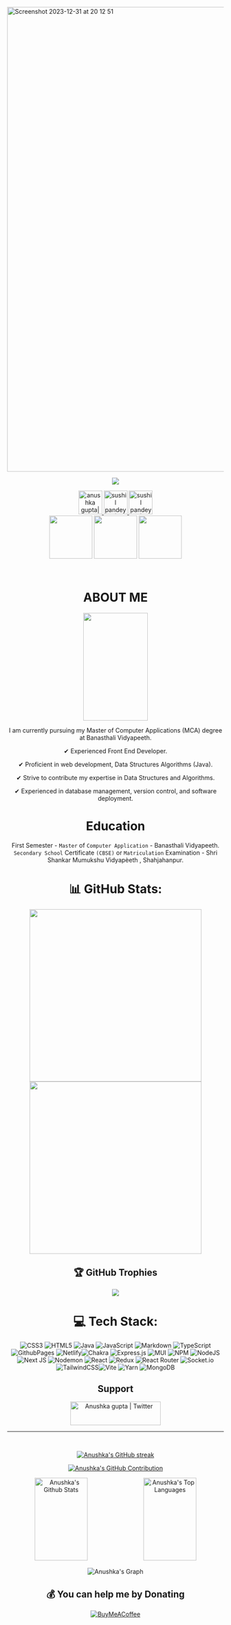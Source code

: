 <!--- header image --->

<div align="center">

<p align="left">
  <img width="1079" alt="Screenshot 2023-12-31 at 20 12 51" src="https://github.com/codERSunny812/codERSunny812/assets/95053082/7dc7a31a-ced8-416e-b1fc-6cc0eec2cf70">
</p>



<!--- portfolio launch image --->

<a href="https://scintillating-salmiakki-2aaa81.netlify.app/">

[ ![](https://komarev.com/ghpvc/?username=Anushkag031&color=blueviolet&label=Profile+Views)](https://scintillating-salmiakki-2aaa81.netlify.app/)

<!--- social media icons, you can find them in the assets directory of this repo --->

<a href="https://twitter.com/Anushkag031" target="_blank">
    <img height="55" alt="anushka gupta| Twitter" src="https://user-images.githubusercontent.com/60597290/152035696-80cad2ec-b4dd-4552-88e6-b6b466124f5b.png" />
</a>


<a href="https://www.linkedin.com/in/anushkag031/" target="_blank">
  <img height="55" alt="sushil pandey | LinkedIn" src="https://user-images.githubusercontent.com/60597290/152035581-a7c6c0c3-65c3-4160-89c0-e90ddc1e8d4e.png"/>
</a>

<a href="https://www.instagram.com/anushka.g031_" target="_blank">
  <img height="55" alt="sushil pandey | Instagram" src="https://user-images.githubusercontent.com/60597290/152036063-21242e52-af65-4a33-af5d-790466244407.png" />
</a>

<!--- a bit of vertical space & languages text --->

<div> </div>

<!--- language icons --->

<img height="100" src="https://github.com/codERSunny812/codERSunny812/assets/95053082/f072a5cf-bcf8-435c-8ec2-0ea36cf3a30e" />
<img height="100" src="https://github.com/codERSunny812/codERSunny812/assets/95053082/5ed616a4-b402-42ab-9a49-b015619b4793" />
<img height="100" src="https://github.com/codERSunny812/codERSunny812/assets/95053082/e43f5667-b82b-49d0-a806-de177f228569" />

&nbsp;

<h1 align="center">
  ABOUT ME
</h1>

<img width="150" height="250" src="https://github.com/codERSunny812/codERSunny812/assets/95053082/a3876063-3dc0-4f18-b3ad-09765bd36cde" />

I am currently pursuing my Master of Computer Applications (MCA) degree at Banasthali Vidyapeeth.

✔ Experienced Front End Developer.

✔ Proficient in web development, Data Structures Algorithms (Java).

✔ Strive to contribute my expertise in Data Structures and Algorithms.

✔ Experienced in database management, version control, and software deployment.

<!--- Education --->

<h1 align="center">
    Education 
    </h2>

  First Semester - `Master` of `Computer Application` - Banasthali Vidyapeeth.
  `Secondary School` Certificate `(CBSE)` or `Matriculation` Examination - Shri Shankar Mumukshu Vidyapèeth , Shahjahanpur.


# 📊 GitHub Stats:

<p align="center">

<img width="400px" src="https://github-readme-stats.vercel.app/api?username=Anushkag031&theme=jolly&hide_border=false&include_all_commits=false&count_private=false" /> 
  <img width="400px" src="https://github-readme-streak-stats.herokuapp.com/?user=Anushkag031&theme=jolly&hide_border=false" />

</p>

## 🏆 GitHub Trophies

![](https://github-profile-trophy.vercel.app/?username=Anushkag031&theme=dracula&no-frame=false&no-bg=true&margin-w=4)

<!--- Github snack contribution graph --->

# 💻 Tech Stack:

![CSS3](https://img.shields.io/badge/css3-%231572B6.svg?style=for-the-badge&logo=css3&logoColor=white) ![HTML5](https://img.shields.io/badge/html5-%23E34F26.svg?style=for-the-badge&logo=html5&logoColor=white) ![Java](https://img.shields.io/badge/java-%23ED8B00.svg?style=for-the-badge&logo=openjdk&logoColor=white) ![JavaScript](https://img.shields.io/badge/javascript-%23323330.svg?style=for-the-badge&logo=javascript&logoColor=%23F7DF1E) ![Markdown](https://img.shields.io/badge/markdown-%23000000.svg?style=for-the-badge&logo=markdown&logoColor=white) ![TypeScript](https://img.shields.io/badge/typescript-%23007ACC.svg?style=for-the-badge&logo=typescript&logoColor=white) ![GithubPages](https://img.shields.io/badge/github%20pages-121013?style=for-the-badge&logo=github&logoColor=white) ![Netlify](https://img.shields.io/badge/netlify-%23000000.svg?style=for-the-badge&logo=netlify&logoColor=#00C7B7)![Chakra](https://img.shields.io/badge/chakra-%234ED1C5.svg?style=for-the-badge&logo=chakraui&logoColor=white) ![Express.js](https://img.shields.io/badge/express.js-%23404d59.svg?style=for-the-badge&logo=express&logoColor=%2361DAFB) ![MUI](https://img.shields.io/badge/MUI-%230081CB.svg?style=for-the-badge&logo=mui&logoColor=white) ![NPM](https://img.shields.io/badge/NPM-%23CB3837.svg?style=for-the-badge&logo=npm&logoColor=white) ![NodeJS](https://img.shields.io/badge/node.js-6DA55F?style=for-the-badge&logo=node.js&logoColor=white) ![Next JS](https://img.shields.io/badge/Next-black?style=for-the-badge&logo=next.js&logoColor=white) ![Nodemon](https://img.shields.io/badge/NODEMON-%23323330.svg?style=for-the-badge&logo=nodemon&logoColor=%BBDEAD) ![React](https://img.shields.io/badge/react-%2320232a.svg?style=for-the-badge&logo=react&logoColor=%2361DAFB) ![Redux](https://img.shields.io/badge/redux-%23593d88.svg?style=for-the-badge&logo=redux&logoColor=white) ![React Router](https://img.shields.io/badge/React_Router-CA4245?style=for-the-badge&logo=react-router&logoColor=white) ![Socket.io](https://img.shields.io/badge/Socket.io-black?style=for-the-badge&logo=socket.io&badgeColor=010101) ![TailwindCSS](https://img.shields.io/badge/tailwindcss-%2338B2AC.svg?style=for-the-badge&logo=tailwind-css&logoColor=white)![Vite](https://img.shields.io/badge/vite-%23646CFF.svg?style=for-the-badge&logo=vite&logoColor=white) ![Yarn](https://img.shields.io/badge/yarn-%232C8EBB.svg?style=for-the-badge&logo=yarn&logoColor=white) ![MongoDB](https://img.shields.io/badge/MongoDB-%234ea94b.svg?style=for-the-badge&logo=mongodb&logoColor=white) 

## Support

<a href="https://www.buymeacoffee.com/anushkag031">
    <img height="55" width="210" alt="Anushka gupta | Twitter" src="https://cdn.buymeacoffee.com/buttons/v2/default-yellow.png" />
</a> 

<hr/>
<br/>

<p align="center">
  <a href="https://github.com/anushkag031">
    <img src="https://github-readme-streak-stats.herokuapp.com/?user=anushkag031&theme=radical&border=7F3FBF&background=0D1117" alt="Anushka's GitHub streak"/>
  </a>
</p>

<p align="center">
  <a href="https://github.com/chirag307">
    <img src="https://github-profile-summary-cards.vercel.app/api/cards/profile-details?username=anushkag031&theme=radical" alt="Anushka's GitHub Contribution"/>
  </a>
</p>

<a> 
    <a href="https://github.com/Anushkag031"><img alt="Anushka's Github Stats" src="https://denvercoder1-github-readme-stats.vercel.app/api?username=Anushkag031&show_icons=true&count_private=true&theme=react&border_color=7F3FBF&bg_color=0D1117&title_color=F85D7F&icon_color=F8D866" height="192px" width="49.5%"/></a>
  <a href="https://github.com/Anushkag031"><img alt="Anushka's Top Languages" src="https://denvercoder1-github-readme-stats.vercel.app/api/top-langs/?username=Anushkag031&langs_count=8&layout=compact&theme=react&border_color=7F3FBF&bg_color=0D1117&title_color=F85D7F&icon_color=F8D866" height="192px" width="49.5%"/></a>
  <br/>
</a>


![Anushka's Graph](https://github-readme-activity-graph.vercel.app/graph?username=Anushkag031&custom_title=Anushka's%20GitHub%20Activity%20Graph&bg_color=0D1117&color=7F3FBF&line=7F3FBF&point=7F3FBF&area_color=FFFFFF&title_color=FFFFFF&area=true)




  ## 💰 You can help me by Donating
  [![BuyMeACoffee](https://img.shields.io/badge/Buy%20Me%20a%20Coffee-ffdd00?style=for-the-badge&logo=buy-me-a-coffee&logoColor=black)](https://buymeacoffee.com/Anushkag031) 

  
  
 
  
